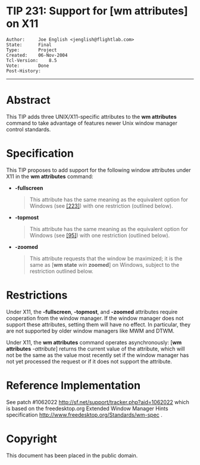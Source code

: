# TIP 231: Support for [wm attributes] on X11
	Author:		Joe English <jenglish@flightlab.com>
	State:		Final
	Type:		Project
	Created:	06-Nov-2004
	Tcl-Version:	8.5
	Vote:		Done
	Post-History:	
-----

# Abstract

This TIP adds three UNIX/X11-specific attributes to the **wm
attributes** command to take advantage of features newer Unix window
manager control standards.

# Specification

This TIP proposes to add support for the following window attributes
under X11 in the **wm attributes** command:

 * **-fullscreen**

	 > This attribute has the same meaning as the equivalent option for
   Windows \(see [[223]](223.md)\) with one restriction \(outlined below\).

 * **-topmost**

	 > This attribute has the same meaning as the equivalent option for
   Windows \(see [[95]](95.md)\) with one restriction \(outlined below\).

 * **-zoomed**

	 > This attribute requests that the window be maximized; it is the
   same as [**wm state** _win_ **zoomed**] on Windows, subject
   to the restriction outlined below.

# Restrictions

Under X11, the **-fullscreen**, **-topmost**, and **-zoomed**
attributes require cooperation from the window manager.  If the window
manager does not support these attributes, setting them will have no
effect.  In particular, they are not supported by older window
managers like MWM and DTWM.

Under X11, the **wm attributes** command operates asynchronously:
[**wm attributes** _-attribute_] returns the current value of
the attribute, which will not be the same as the value most recently
set if the window manager has not yet processed the request or if it
does not support the attribute.

# Reference Implementation

See patch \#1062022 <http://sf.net/support/tracker.php?aid=1062022> 
which is based on the freedesktop.org Extended Window Manager Hints
specification <http://www.freedesktop.org/Standards/wm-spec> .

# Copyright

This document has been placed in the public domain.

